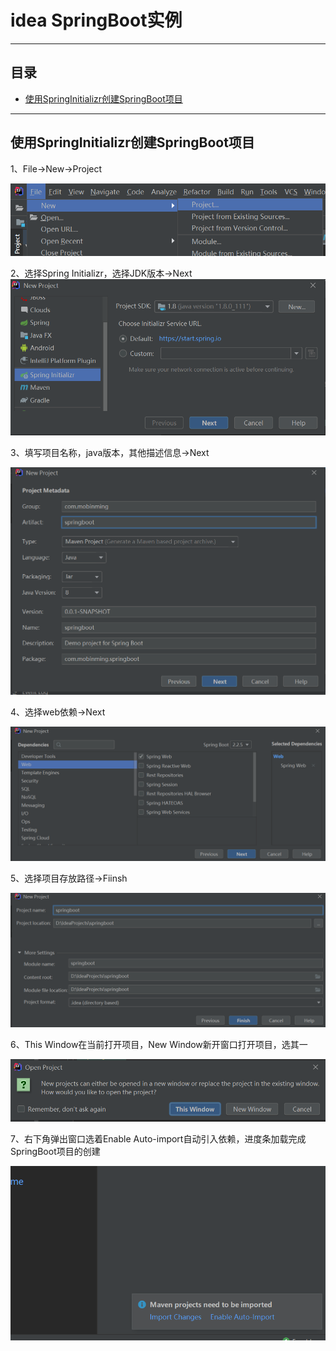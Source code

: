 # idea SpringBoot实例
****
## 目录
* [使用SpringInitializr创建SpringBoot项目](#使用SpringInitializr创建SpringBoot项目) 
****
使用SpringInitializr创建SpringBoot项目
------
1、File→New→Project 

![创建SpringBoot01](\assets\创建SpringBoot01.png)

2、选择Spring Initializr，选择JDK版本→Next  ![创建SpringBoot02](assets/创建SpringBoot02.png)

3、填写项目名称，java版本，其他描述信息→Next     

![创建SpringBoot03](/assets/创建SpringBoot03.png)

4、选择web依赖→Next   

![创建SpringBoot04](assets/创建SpringBoot04.png)

5、选择项目存放路径→Fiinsh

![创建SpringBoot05](assets/创建SpringBoot05.png)

6、This Window在当前打开项目，New Window新开窗口打开项目，选其一

![创建SpringBoot06](assets/创建SpringBoot06.png)

7、右下角弹出窗口选着Enable Auto-import自动引入依赖，进度条加载完成SpringBoot项目的创建

![创建SpringBoot07](assets/创建SpringBoot07.png)
